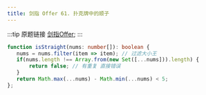 ```yaml
---
title: 剑指 Offer 61. 扑克牌中的顺子
---
```



:::tip 原题链接
[剑指Offer](https://leetcode-cn.com/problems/bu-ke-pai-zhong-de-shun-zi-lcof/);
:::


```typescript
function isStraight(nums: number[]): boolean {
   nums = nums.filter(item => item); // 过滤大小王
   if(nums.length !== Array.from(new Set([...nums])).length) {
       return false; // 有重复 直接错误
   }
   return Math.max(...nums) - Math.min(...nums) < 5;
};
```
